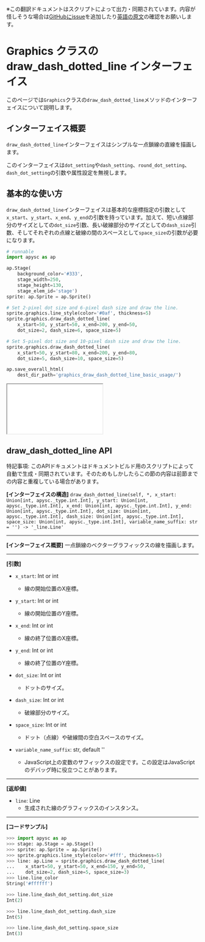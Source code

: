 <span class="inconspicuous-txt">※この翻訳ドキュメントはスクリプトによって出力・同期されています。内容が怪しそうな場合は<a href="https://github.com/simon-ritchie/apysc/issues" target="_blank">GitHubにissue</a>を追加したり[英語の原文](https://simon-ritchie.github.io/apysc/en/graphics_draw_dash_dotted_line.html)の確認をお願いします。</span>

# Graphics クラスの draw_dash_dotted_line インターフェイス

このページでは`Graphics`クラスの`draw_dash_dotted_line`メソッドのインターフェイスについて説明します。

## インターフェイス概要

`draw_dash_dotted_line`インターフェイスはシンプルな一点鎖線の直線を描画します。

このインターフェイスは`dot_setting`や`dash_setting`、`round_dot_setting`、`dash_dot_setting`の引数や属性設定を無視します。

## 基本的な使い方

`draw_dash_dotted_line`インターフェイスは基本的な座標指定の引数として`x_start`、`y_start`、`x_end`、`y_end`の引数を持っています。加えて、短い点線部分のサイズとしての`dot_size`引数、長い破線部分のサイズとしての`dash_size`引数、そしてそれぞれの点線と破線の間のスペースとして`space_size`の引数が必要になります。

```py
# runnable
import apysc as ap

ap.Stage(
    background_color='#333',
    stage_width=250,
    stage_height=130,
    stage_elem_id='stage')
sprite: ap.Sprite = ap.Sprite()

# Set 2-pixel dot size and 6-pixel dash size and draw the line.
sprite.graphics.line_style(color='#0af', thickness=5)
sprite.graphics.draw_dash_dotted_line(
    x_start=50, y_start=50, x_end=200, y_end=50,
    dot_size=2, dash_size=6, space_size=5)

# Set 5-pixel dot size and 10-pixel dash size and draw the line.
sprite.graphics.draw_dash_dotted_line(
    x_start=50, y_start=80, x_end=200, y_end=80,
    dot_size=5, dash_size=10, space_size=5)

ap.save_overall_html(
    dest_dir_path='graphics_draw_dash_dotted_line_basic_usage/')
```

<iframe src="static/graphics_draw_dash_dotted_line_basic_usage/index.html" width="250" height="130"></iframe>

## draw_dash_dotted_line API

<span class="inconspicuous-txt">特記事項: このAPIドキュメントはドキュメントビルド用のスクリプトによって自動で生成・同期されています。そのためもしかしたらこの節の内容は前節までの内容と重複している場合があります。</span>

**[インターフェイスの構造]** `draw_dash_dotted_line(self, *, x_start: Union[int, apysc._type.int.Int], y_start: Union[int, apysc._type.int.Int], x_end: Union[int, apysc._type.int.Int], y_end: Union[int, apysc._type.int.Int], dot_size: Union[int, apysc._type.int.Int], dash_size: Union[int, apysc._type.int.Int], space_size: Union[int, apysc._type.int.Int], variable_name_suffix: str = '') -> '_line.Line'`<hr>

**[インターフェイス概要]** 一点鎖線のベクターグラフィックスの線を描画します。<hr>

**[引数]**

- `x_start`: Int or int
  - 線の開始位置のX座標。

- `y_start`: Int or int
  - 線の開始位置のY座標。

- `x_end`: Int or int
  - 線の終了位置のX座標。

- `y_end`: Int or int
  - 線の終了位置のY座標。

- `dot_size`: Int or int
  - ドットのサイズ。

- `dash_size`: Int or int
  - 破線部分のサイズ。

- `space_size`: Int or int
  - ドット（点線）や破線間の空白スペースのサイズ。

- `variable_name_suffix`: str, default ''
  - JavaScript上の変数のサフィックスの設定です。この設定はJavaScriptのデバッグ時に役立つことがあります。

<hr>

**[返却値]**

- `line`: Line
  - 生成された線のグラフィックスのインスタンス。

<hr>

**[コードサンプル]**

```py
>>> import apysc as ap
>>> stage: ap.Stage = ap.Stage()
>>> sprite: ap.Sprite = ap.Sprite()
>>> sprite.graphics.line_style(color='#fff', thickness=5)
>>> line: ap.Line = sprite.graphics.draw_dash_dotted_line(
...    x_start=50, y_start=50, x_end=150, y_end=50,
...    dot_size=2, dash_size=5, space_size=3)
>>> line.line_color
String('#ffffff')

>>> line.line_dash_dot_setting.dot_size
Int(2)

>>> line.line_dash_dot_setting.dash_size
Int(5)

>>> line.line_dash_dot_setting.space_size
Int(3)
```